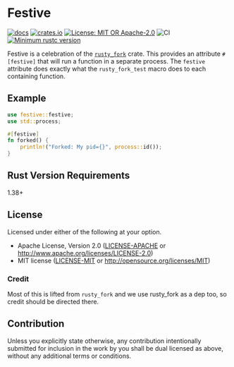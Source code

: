 # Festive

[![docs](https://docs.rs/literally/badge.svg)](https://docs.rs/festive)
[![crates.io](https://img.shields.io/crates/v/festive.svg)](https://crates.io/crates/festive)
[![License: MIT OR Apache-2.0](https://img.shields.io/crates/l/clippy.svg)](#license)
![CI](https://github.com/estk/festive/workflows/CI/badge.svg)
[![Minimum rustc version](https://img.shields.io/badge/rustc-1.38+-green.svg)](https://github.com/estk/festive#rust-version-requirements)

Festive is a celebration of the [`rusty_fork`](https://crates.io/crates/rusty-fork) crate. This provides an attribute `#[festive]` that will run a function in a separate process. The `festive` attribute does exactly what the `rusty_fork_test` macro does to each containing function.

## Example

```rust
use festive::festive;
use std::process;

#[festive]
fn forked() {
    println!("Forked: My pid={}", process::id());
}
```

## Rust Version Requirements

1.38+

## License

Licensed under either of the following at your option.

- Apache License, Version 2.0 ([LICENSE-APACHE](LICENSE-APACHE) or http://www.apache.org/licenses/LICENSE-2.0)
- MIT license ([LICENSE-MIT](LICENSE-MIT) or http://opensource.org/licenses/MIT)

### Credit

Most of this is lifted from `rusty_fork` and we use rusty_fork as a dep too, so credit should be directed there.

## Contribution

Unless you explicitly state otherwise, any contribution intentionally submitted
for inclusion in the work by you shall be dual licensed as above, without any
additional terms or conditions.
